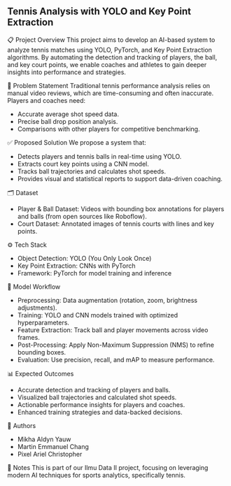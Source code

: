 <h2> Tennis Analysis with YOLO and Key Point Extraction </h2>

📋 Project Overview
This project aims to develop an AI-based system to analyze tennis matches using YOLO, PyTorch, and Key Point Extraction algorithms. By automating the detection and tracking of players, the ball, and key court points, we enable coaches and athletes to gain deeper insights into performance and strategies.

🎯 Problem Statement
Traditional tennis performance analysis relies on manual video reviews, which are time-consuming and often inaccurate. Players and coaches need:
- Accurate average shot speed data.
- Precise ball drop position analysis.
- Comparisons with other players for competitive benchmarking.

✅ Proposed Solution
We propose a system that:
- Detects players and tennis balls in real-time using YOLO.
- Extracts court key points using a CNN model.
- Tracks ball trajectories and calculates shot speeds.
- Provides visual and statistical reports to support data-driven coaching.

🗂️ Dataset
- Player & Ball Dataset: Videos with bounding box annotations for players and balls (from open sources like Roboflow).
- Court Dataset: Annotated images of tennis courts with lines and key points.

⚙️ Tech Stack
- Object Detection: YOLO (You Only Look Once)
- Key Point Extraction: CNNs with PyTorch
- Framework: PyTorch for model training and inference

🔑 Model Workflow
- Preprocessing: Data augmentation (rotation, zoom, brightness adjustments).
- Training: YOLO and CNN models trained with optimized hyperparameters.
- Feature Extraction: Track ball and player movements across video frames.
- Post-Processing: Apply Non-Maximum Suppression (NMS) to refine bounding boxes.
- Evaluation: Use precision, recall, and mAP to measure performance.

📊 Expected Outcomes
- Accurate detection and tracking of players and balls.
- Visualized ball trajectories and calculated shot speeds.
- Actionable performance insights for players and coaches.
- Enhanced training strategies and data-backed decisions.

👥 Authors
- Mikha Aldyn Yauw
- Martin Emmanuel Chang
- Pixel Ariel Christopher

📌 Notes
This is part of our Ilmu Data II project, focusing on leveraging modern AI techniques for sports analytics, specifically tennis.
